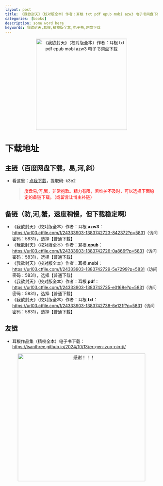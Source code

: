 ```yaml
---
layout: post
title: 《我欲封天》（校对版全本）作者：耳根 txt pdf epub mobi azw3 电子书网盘下载
categories: [books]
description: some word here
keywords: 我欲封天,耳根,精校版全本,电子书,网盘下载
---
```


<div align="center"><img src="https://qweree.cn/wp-content/uploads/2024/10/wo-yu-feng-tian.jpg" alt="《我欲封天》（校对版全本）作者：耳根 txt pdf epub mobi azw3 电子书网盘下载" width="300px" height="auto"></div>

# 下载地址

## 主链（百度网盘下载，易,河,斜）

- 看这里：[点我下载](https://pan.baidu.com/s/1iMXUbSbtZQZjDcqDmnWUyw?pwd=k3e2)，提取码: k3e2

  > <p style="color:red" >度盘易,河,蟹，非常抱歉。精力有限，若维护不及时，可以选择下面稳定的备链下载。（或留言让博主补链）</p>

## 备链（防,河,蟹，速度稍慢，但下载稳定啊）

- 《我欲封天》（校对版全本）作者：耳根.**azw3**：<https://url03.ctfile.com/f/24333903-1383742723-842372?p=5831>（访问密码：5831），选择【普通下载】
- 《我欲封天》（校对版全本）作者：耳根.**epub**：<https://url03.ctfile.com/f/24333903-1383742726-0a866f?p=5831>（访问密码：5831），选择【普通下载】
- 《我欲封天》（校对版全本）作者：耳根.**mobi**：<https://url03.ctfile.com/f/24333903-1383742729-5e7299?p=5831>（访问密码：5831），选择【普通下载】
- 《我欲封天》（校对版全本）作者：耳根.**pdf**：<https://url03.ctfile.com/f/24333903-1383742735-e0168e?p=5831>（访问密码：5831），选择【普通下载】
- 《我欲封天》（校对版全本）作者：耳根.**txt**：<https://url03.ctfile.com/f/24333903-1383742738-6e121f?p=5831>（访问密码：5831），选择【普通下载】

## 友链

- 耳根作品集（精校全本）电子书下载：<https://isanthree.github.io/2024/10/13/er-gen-zuo-pin-ji/>

<div align="center"><img src="https://pic.imgdb.cn/item/6707df6bd29ded1a8ce37031.gif" alt="感谢！！！" width="420px" height="auto"/></div>
